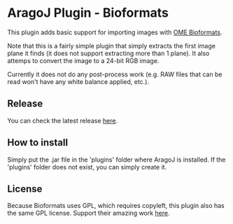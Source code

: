 # AragoJ Plugin - Bioformats

This plugin adds basic support for importing images with [OME Bioformats](https://www.openmicroscopy.org/bio-formats/).

Note that this is a fairly simple plugin that simply extracts the first image plane it finds (it does not support extracting more than 1 plane). It also attemps to convert the image to a 24-bit RGB image.

Currently it does not do any post-process work (e.g. RAW files that can be read won't have any white balance applied, etc.).

## Release
You can check the latest release [here](https://github.com/franciscoaleixo/AragoJ-Bioformats/releases).

## How to install
Simply put the .jar file in the 'plugins' folder where AragoJ is installed. If the 'plugins' folder does not exist, you can simply create it.

## License
Because Bioformats uses GPL, which requires copyleft, this plugin also has the same GPL license. Support their amazing work [here](https://github.com/ome/bioformats).

